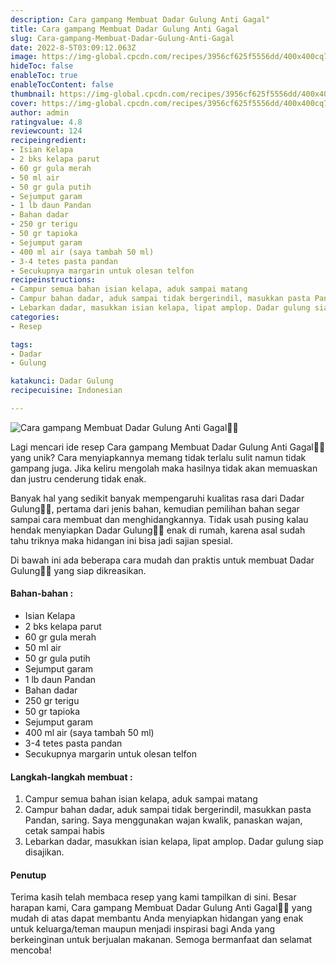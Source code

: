 ```yaml
---
description: Cara gampang Membuat Dadar Gulung Anti Gagal"
title: Cara gampang Membuat Dadar Gulung Anti Gagal
slug: Cara-gampang-Membuat-Dadar-Gulung-Anti-Gagal
date: 2022-8-5T03:09:12.063Z
image: https://img-global.cpcdn.com/recipes/3956cf625f5556dd/400x400cq70/photo.jpg
hideToc: false
enableToc: true
enableTocContent: false
thumbnail: https://img-global.cpcdn.com/recipes/3956cf625f5556dd/400x400cq70/photo.jpg
cover: https://img-global.cpcdn.com/recipes/3956cf625f5556dd/400x400cq70/photo.jpg
author: admin
ratingvalue: 4.8
reviewcount: 124
recipeingredient:
- Isian Kelapa
- 2 bks kelapa parut
- 60 gr gula merah
- 50 ml air
- 50 gr gula putih
- Sejumput garam
- 1 lb daun Pandan
- Bahan dadar
- 250 gr terigu
- 50 gr tapioka
- Sejumput garam
- 400 ml air (saya tambah 50 ml)
- 3-4 tetes pasta pandan
- Secukupnya margarin untuk olesan telfon
recipeinstructions:
- Campur semua bahan isian kelapa, aduk sampai matang
- Campur bahan dadar, aduk sampai tidak bergerindil, masukkan pasta Pandan, saring. Saya menggunakan wajan kwalik, panaskan wajan, cetak sampai habis
- Lebarkan dadar, masukkan isian kelapa, lipat amplop. Dadar gulung siap disajikan.
categories:
- Resep

tags:
- Dadar
- Gulung

katakunci: Dadar Gulung
recipecuisine: Indonesian

---
```


![Cara gampang Membuat Dadar Gulung Anti Gagal👩‍🍳](https://img-global.cpcdn.com/recipes/3956cf625f5556dd/400x400cq70/photo.jpg)

Lagi mencari ide resep Cara gampang Membuat Dadar Gulung Anti Gagal👩‍🍳 yang unik? Cara menyiapkannya memang tidak terlalu sulit namun tidak gampang juga. Jika keliru mengolah maka hasilnya tidak akan memuaskan dan justru cenderung tidak enak.

Banyak hal yang sedikit banyak mempengaruhi kualitas rasa dari Dadar Gulung👩‍🍳, pertama dari jenis bahan, kemudian pemilihan bahan segar sampai cara membuat dan menghidangkannya. Tidak usah pusing kalau hendak menyiapkan Dadar Gulung👩‍🍳 enak di rumah, karena asal sudah tahu triknya maka hidangan ini bisa jadi sajian spesial.

Di bawah ini ada beberapa cara mudah dan praktis untuk membuat Dadar Gulung👩‍🍳 yang siap dikreasikan.

<!--inarticleads1-->

#### Bahan-bahan :

- Isian Kelapa
- 2 bks kelapa parut
- 60 gr gula merah
- 50 ml air
- 50 gr gula putih
- Sejumput garam
- 1 lb daun Pandan
- Bahan dadar
- 250 gr terigu
- 50 gr tapioka
- Sejumput garam
- 400 ml air (saya tambah 50 ml)
- 3-4 tetes pasta pandan
- Secukupnya margarin untuk olesan telfon

<!--inarticleads2-->

#### Langkah-langkah membuat :

1. Campur semua bahan isian kelapa, aduk sampai matang
1. Campur bahan dadar, aduk sampai tidak bergerindil, masukkan pasta Pandan, saring. Saya menggunakan wajan kwalik, panaskan wajan, cetak sampai habis
1. Lebarkan dadar, masukkan isian kelapa, lipat amplop. Dadar gulung siap disajikan.

#### Penutup

Terima kasih telah membaca resep yang kami tampilkan di sini. Besar harapan kami, Cara gampang Membuat Dadar Gulung Anti Gagal👩‍🍳 yang mudah di atas dapat membantu Anda menyiapkan hidangan yang enak untuk keluarga/teman maupun menjadi inspirasi bagi Anda yang berkeinginan untuk berjualan makanan. Semoga bermanfaat dan selamat mencoba!
